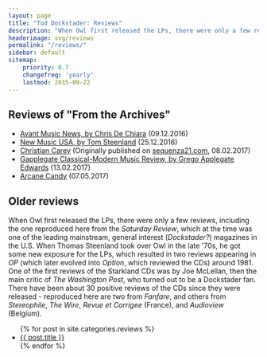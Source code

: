 ```yaml
---
layout: page
title: "Tod Dockstader: Reviews"
description: "When Owl first released the LPs, there were only a few reviews. When Thomas Steenland took over Owl in the late '70s, he got some new exposure for the LPs, abd one of the first reviews of the Starkland CDs was by Joe McLellan, then the main critic of The Washington Post, who turned out to be a Dockstader fan."
headerimage: svg/reviews
permalink: "/reviews/"
sidebar: default
sitemap:
    priority: 0.7
    changefreq: 'yearly'
    lastmod: 2015-09-22
---
```


Reviews of "From the Archives"
------------------------------

<ul>
    <li><a href="https://avantmusicnews.com/2016/12/09/todd-dockstader-from-the-archives-starkland-st226/">Avant Music News, by Chris De Chiara</a> (09.12.2016)</li>
    <li><a href="{% link _posts/reviews/2016-12-25-From-the-Archives-New-Music-USA.md %}">New Music USA, by Tom Steenland</a> (25.12.2016)</li>
    <li><a href="{% link _posts/reviews/2017-08-02-From-the-Archives-Christian-Carey.md %}">Christian Carey</a> (Originally published on <a href="https://www.sequenza21.com/" target="_blank">sequenza21.com</a>, 08.02.2017)</li>
    <li><a href="https://classicalmodernmusic.blogspot.com/2017/02/tod-dockstader-from-archives.html">Gapplegate Classical-Modern Music Review, by Grego Applegate Edwards</a> (13.02.2017)</li>
    <li><a href="https://arcanecandy.com/2017/05/07/tod-dockstader-from-the-archives/">Arcane Candy</a> (07.05.2017)</li>
</ul>

Older reviews
-------------

When Owl first released the LPs, there were only a few reviews, including the one reproduced here from the *Saturday Review*, which at the time was one of  the leading mainstream, general interest (*Dockstader?*) magazines in the U.S. When Thomas Steenland took over Owl in the late '70s, he got some new exposure for the LPs, which resulted in two reviews appearing in *OP* (which later evolved into *Option*, which reviewed the CDs) around 1981. One of the first reviews of the Starkland CDs was by Joe McLellan, then the main critic of *The Washington Post*, who turned out to be a Dockstader fan. There have been about 30 positive reviews of the CDs since they were released - reproduced here are two from *Fanfare*, and others from *Stereophile*, *The Wire*, *Revue et Corrigee* (France), and *Audioview* (Belgium).

<ul>
    {% for post in site.categories.reviews %}
    <li><a href="{{ site.url }}{{ post.url }}">{{ post.title }}</a></li>
    {% endfor %}
</ul>

